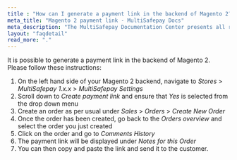 ```yaml
---
title : "How can I generate a payment link in the backend of Magento 2?"
meta_title: "Magento 2 payment link - MultiSafepay Docs"
meta_description: "The MultiSafepay Documentation Center presents all relevant information about our Plugins and API. You can also find support pages for payment methods, tools and general questions as well as the contact details of our Support and Integration Teams."
layout: "faqdetail"
read_more: "."
---
```


It is possible to generate a payment link in the backend of Magento 2. Please follow these instructions:

1. On the left hand side of your Magento 2 backend, navigate to _Stores_ > _MultiSafepay 1.x.x_ > _MultiSafepay Settings_
2. Scroll down to _Create payment link_ and ensure that _Yes_ is selected from the drop down menu
3. Create an order as per usual under _Sales_ > _Orders_ > _Create New Order_
4. Once the order has been created, go back to the _Orders overview_ and select the order you just created
5. Click on the order and go to _Comments History_
6. The payment link will be displayed under _Notes for this Order_
7. You can then copy and paste the link and send it to the customer.
